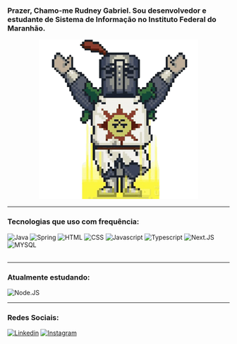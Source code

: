 ### Prazer, Chamo-me Rudney Gabriel. Sou desenvolvedor e estudante de Sistema de Informação no Instituto Federal do Maranhão.

<div align = center >
  <img src="solaira-gif-unscreen.gif" alt="Solaire Praise to the sun">
</div>

<hr>

### Tecnologias que uso com frequência:

<div>
  <img alt="Java" src="https://img.shields.io/badge/Java-ED8B00?style=for-the-badge&logo=openjdk&logoColor=white" />
  <img alt="Spring" src="https://img.shields.io/badge/Spring-6DB33F.svg?style=for-the-badge&logo=Spring&logoColor=white" />
  <img alt="HTML" src="https://img.shields.io/badge/HTML5-E34F26.svg?style=for-the-badge&logo=HTML5&logoColor=white" />
  <img alt="CSS" src="https://img.shields.io/badge/CSS-663399.svg?style=for-the-badge&logo=CSS&logoColor=white" />
  <img alt="Javascript" src="https://img.shields.io/badge/JavaScript-F7DF1E.svg?style=for-the-badge&logo=JavaScript&logoColor=black" />
  <img alt="Typescript" src="https://img.shields.io/badge/TypeScript-3178C6.svg?style=for-the-badge&logo=TypeScript&logoColor=white" />
  <img alt="Next.JS" src="https://img.shields.io/badge/Next.js-000000.svg?style=for-the-badge&logo=nextdotjs&logoColor=white"/>
  <img alt="MYSQL" src="https://img.shields.io/badge/MySQL-4479A1.svg?style=for-the-badge&logo=MySQL&logoColor=white"/>
<div>

<br>
<hr>

### Atualmente estudando:
<img alt="Node.JS" src="https://img.shields.io/badge/Node.js-5FA04E.svg?style=for-the-badge&logo=nodedotjs&logoColor=white"/>

<br>
<hr>

### Redes Sociais:

[![Linkedin](https://img.shields.io/badge/LinkedIn-0077B5?style=for-the-badge&logo=linkedin&logoColor=white)](www.linkedin.com/in/rudney-fonseca)
[![Instagram](https://img.shields.io/badge/Instagram-FF0069.svg?style=for-the-badge&logo=Instagram&logoColor=white)](https://www.instagram.com/rudneygabriel_/)
